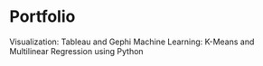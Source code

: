 # Portfolio



Visualization: Tableau and Gephi
Machine Learning: K-Means and Multilinear Regression using Python
